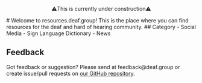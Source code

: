 <p style="text-align: center;">⚠️This is currently under construction⚠️</p>
# Welcome to resources.deaf.group!
This is the place where you can find resources for the deaf and hard of hearing community. 
## Category
- Social Media
- Sign Language Dictionary
- News

## Feedback
Got feedback or suggestion? Please send at <!-- fsdvwqs -->feed<!-- asdzxcwqe -->back<!-- zndoasdifg -->@<!-- dsafasdf  -->deaf.<!-- bncjdhsatuy -->group or create issue/pull requests on [our GitHub repository](https://github.com/BatteryDie/resources.deaf.group).
